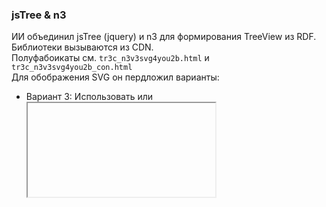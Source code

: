 ### jsTree & n3
ИИ объединил jsTree (jquery) и n3 для формирования TreeView из RDF. Библиотеки вызываются из CDN.    
Полуфабоикаты см. `tr3с_n3v3svg4you2b.html` и `tr3с_n3v3svg4you2b_con.html`\
Для обображения SVG он пердложил варианты:
- Вариант 3: Использовать <object> или <iframe> для загрузки SVG.  
Этот подход позволяет загружать SVG-файлы как внешние ресурсы, используя теги <object> или <iframe>.
Это должно работать даже при открытии HTML-файла локально через file://.
При выборе узла создаётся элемент <object> с атрибутом data, указывающим на SVG-файл.
- Вариант 4: Использовать JavaScript для загрузки SVG  
Вы можете загрузить SVG-файл с помощью JavaScript и вставить его содержимое в DOM. Это работает, если SVG-файлы находятся в той же папке, что и HTML-файл.

```
fetch('root.svg')
  .then(response => response.text())
  .then(svgContent => {
    document.getElementById('image-container').innerHTML = svgContent;
  })
  .catch(error => console.error('Ошибка загрузки SVG:', error));
```  
Вместо <object> используется <img> для загрузки SVG-файлов. <img> поддерживает событие onerror, которое срабатывает, если файл отсутствует.
